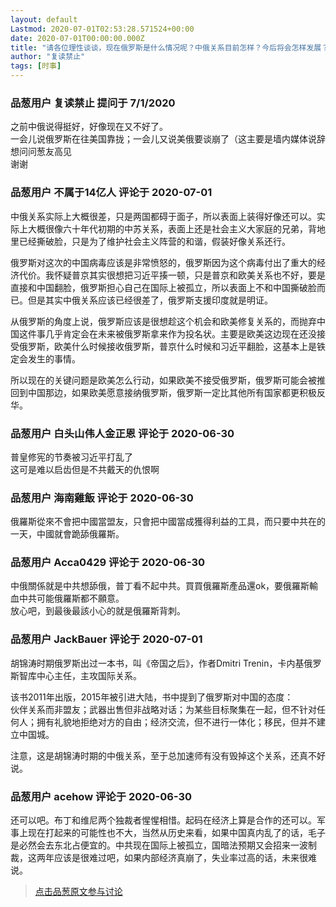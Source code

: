 ```yaml
---
layout: default
Lastmod: 2020-07-01T02:53:28.571524+00:00
date: 2020-07-01T00:00:00.000Z
title: "请各位理性谈谈，现在俄罗斯是什么情况呢？中俄关系目前怎样？今后将会怎样发展？"
author: "复读禁止"
tags: [时事]
---
```



### 品葱用户 **复读禁止** 提问于 7/1/2020
    
之前中俄说得挺好，好像现在又不好了。  
一会儿说俄罗斯在往美国靠拢；一会儿又说美俄要谈崩了（这主要是墙内媒体说辞  
想问问葱友高见  
谢谢
    
                

### 品葱用户 **不属于14亿人** 评论于 2020-07-01
        
中俄关系实际上大概很差，只是两国都碍于面子，所以表面上装得好像还可以。实际上大概很像六十年代初期的中苏关系，表面上还是社会主义大家庭的兄弟，背地里已经撕破脸，只是为了维护社会主义阵营的和谐，假装好像关系还行。  
  
俄罗斯对这次的中国病毒应该是非常愤怒的，俄罗斯因为这个病毒付出了重大的经济代价。我怀疑普京其实很想把习近平揍一顿，只是普京和欧美关系也不好，要是直接和中国翻脸，俄罗斯担心自己在国际上被孤立，所以表面上不和中国撕破脸而已。但是其实中俄关系应该已经很差了，俄罗斯支援印度就是明证。  
  
从俄罗斯的角度上说，俄罗斯应该是很想趁这个机会和欧美修复关系的，而抛弃中国这件事几乎肯定会在未来被俄罗斯拿来作为投名状。主要是欧美这边现在还没接受俄罗斯，欧美什么时候接收俄罗斯，普京什么时候和习近平翻脸，这基本上是铁定会发生的事情。  
  
所以现在的关键问题是欧美怎么行动，如果欧美不接受俄罗斯，俄罗斯可能会被推回到中国那边，如果欧美愿意接纳俄罗斯，俄罗斯一定比其他所有国家都更积极反华。
        
                

### 品葱用户 **白头山伟人金正恩** 评论于 2020-06-30
        
普皇修宪的节奏被习近平打乱了  
这可是难以启齿但是不共戴天的仇恨啊
        
                

### 品葱用户 **海南雞飯** 评论于 2020-06-30
        
俄羅斯從來不會把中國當盟友，只會把中國當成獲得利益的工具，而只要中共在的一天，中國就會跪舔俄羅斯。
        
                

### 品葱用户 **Acca0429** 评论于 2020-06-30
        
中俄關係就是中共想舔俄，普丁看不起中共。買買俄羅斯產品還ok，要俄羅斯輸血中共可能俄羅斯都不願意。  
放心吧，到最後最該小心的就是俄羅斯背刺。
        
                

### 品葱用户 **JackBauer** 评论于 2020-07-01
        
胡锦涛时期俄罗斯出过一本书，叫《帝国之后》，作者Dmitri Trenin，卡内基俄罗斯智库中心主任，主攻国际关系。  
  
该书2011年出版，2015年被引进大陆，书中提到了俄罗斯对中国的态度：  
伙伴关系而非盟友；武器出售但非战略对话；为某些目标聚集在一起，但不针对任何人；拥有礼貌地拒绝对方的自由；经济交流，但不进行一体化；移民，但并不建立中国城。  
  
注意，这是胡锦涛时期的中俄关系，至于总加速师有没有毁掉这个关系，还真不好说。
        
                

### 品葱用户 **acehow** 评论于 2020-06-30
        
还可以吧。布丁和维尼两个独裁者惺惺相惜。起码在经济上算是合作的还可以。军事上现在打起来的可能性也不大，当然从历史来看，如果中国真内乱了的话，毛子是必然会去东北占便宜的。中共现在国际上被孤立，国暗法预期又会招来一波制裁，这两年应该是很难过吧，如果内部经济真崩了，失业率过高的话，未来很难说。
        
                





> [点击品葱原文参与讨论](https://pincong.rocks/question/27911?warning)

